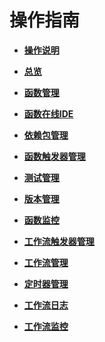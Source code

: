 # 操作指南<a name="functiongraph_01_0300"></a>

-   **[操作说明](操作说明.md)**  

-   **[总览](总览.md)**  

-   **[函数管理](函数管理.md)**  

-   **[函数在线IDE](函数在线IDE.md)**  

-   **[依赖包管理](依赖包管理.md)**  

-   **[函数触发器管理](函数触发器管理.md)**  

-   **[测试管理](测试管理.md)**  

-   **[版本管理](版本管理.md)**  

-   **[函数监控](函数监控.md)**  

-   **[工作流触发器管理](工作流触发器管理.md)**  

-   **[工作流管理](工作流管理.md)**  

-   **[定时器管理](定时器管理.md)**  

-   **[工作流日志](工作流日志.md)**  

-   **[工作流监控](工作流监控.md)**  


